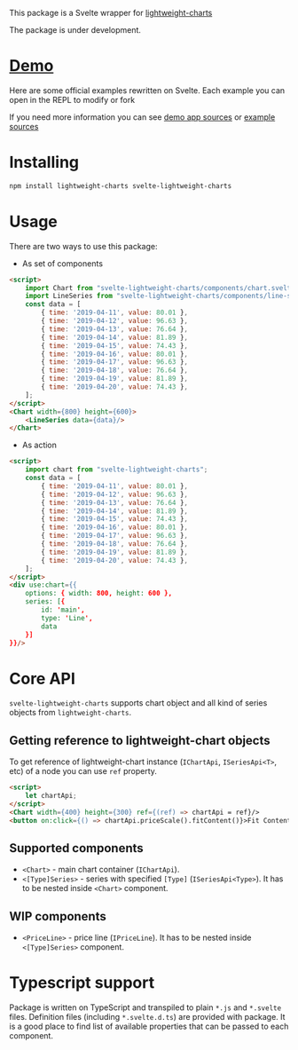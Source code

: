 This package is a Svelte wrapper for [lightweight-charts](https://github.com/tradingview/lightweight-charts)

The package is under development.

# [Demo](https://trash-and-fire.github.io/svelte-lightweight-charts/official-samples.html)

Here are some official examples rewritten on Svelte. Each example you can open in the REPL to modify or fork

If you need more information you can see [demo app sources](./src/demo) or [example sources](./src/demo/samples)

# Installing

```bash
npm install lightweight-charts svelte-lightweight-charts
```

# Usage

There are two ways to use this package:
- As set of components

```html
<script>
    import Chart from "svelte-lightweight-charts/components/chart.svelte";
    import LineSeries from "svelte-lightweight-charts/components/line-series.svelte";
    const data = [
        { time: '2019-04-11', value: 80.01 },
        { time: '2019-04-12', value: 96.63 },
        { time: '2019-04-13', value: 76.64 },
        { time: '2019-04-14', value: 81.89 },
        { time: '2019-04-15', value: 74.43 },
        { time: '2019-04-16', value: 80.01 },
        { time: '2019-04-17', value: 96.63 },
        { time: '2019-04-18', value: 76.64 },
        { time: '2019-04-19', value: 81.89 },
        { time: '2019-04-20', value: 74.43 },
    ];
</script>
<Chart width={800} height={600}>
    <LineSeries data={data}/>
</Chart>
```

- As action
```html
<script>
    import chart from "svelte-lightweight-charts";
    const data = [
        { time: '2019-04-11', value: 80.01 },
        { time: '2019-04-12', value: 96.63 },
        { time: '2019-04-13', value: 76.64 },
        { time: '2019-04-14', value: 81.89 },
        { time: '2019-04-15', value: 74.43 },
        { time: '2019-04-16', value: 80.01 },
        { time: '2019-04-17', value: 96.63 },
        { time: '2019-04-18', value: 76.64 },
        { time: '2019-04-19', value: 81.89 },
        { time: '2019-04-20', value: 74.43 },
    ];
</script>
<div use:chart={{
    options: { width: 800, height: 600 },
    series: [{
        id: 'main',
        type: 'Line',
        data
    }]
}}/>
```
# Core API
`svelte-lightweight-charts` supports chart object and all kind of series objects from `lightweight-charts`. 

## Getting reference to lightweight-chart objects

To get reference of lightweight-chart instance (`IChartApi`, `ISeriesApi<T>`, etc) of a node you can use `ref` property.
```html
<script>
    let chartApi;
</script>
<Chart width={400} height={300} ref={(ref) => chartApi = ref}/>
<button on:click={() => chartApi.priceScale().fitContent()}>Fit Content</button>
```

## Supported components
- `<Chart>` - main chart container (`IChartApi`).
- `<[Type]Series>` - series with specified `[Type]` (`ISeriesApi<Type>`). It has to be nested inside `<Chart>` component.

## WIP components
- `<PriceLine>` - price line (`IPriceLine`). It has to be nested inside `<[Type]Series>` component.

# Typescript support
Package is written on TypeScript and transpiled to plain `*.js` and `*.svelte` files. Definition files (including `*.svelte.d.ts`) are provided with package. It is a good place to find list of available properties that can be passed to each component.
